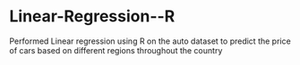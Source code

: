# Linear-Regression--R

Performed Linear regression using R on the auto dataset to predict the price of cars based on different regions throughout the country
